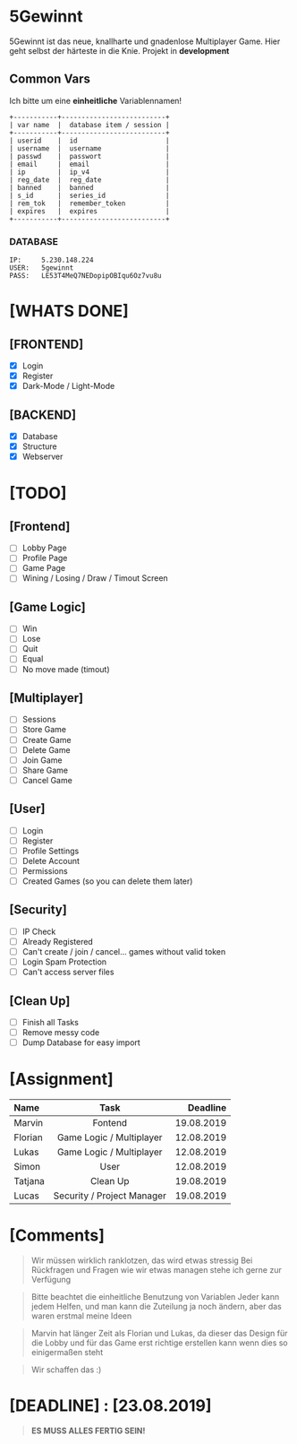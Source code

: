 # 5Gewinnt

5Gewinnt ist das neue, knallharte und gnadenlose Multiplayer Game. Hier geht selbst der härteste in die Knie.
Projekt in **development**

## Common Vars
Ich bitte um eine **einheitliche** Variablennamen!
```
+-----------+--------------------------+
| var name  |  database item / session |
+-----------+--------------------------+
| userid    |  id                      |
| username  |  username                |
| passwd    |  passwort                |
| email     |  email                   |
| ip        |  ip_v4                   |
| reg_date  |  reg_date                |
| banned    |  banned                  |
| s_id      |  series_id               |
| rem_tok   |  remember_token          |
| expires   |  expires                 |
+-----------+--------------------------+
```

### DATABASE
```
IP:     5.230.148.224
USER: 	5gewinnt
PASS:	LE53T4MeQ7NEDopipOBIqu6Oz7vu8u
```
# [WHATS DONE]

## [FRONTEND]

- [x] Login
- [x] Register
- [x] Dark-Mode / Light-Mode 

## [BACKEND]

- [x] Database 
- [x] Structure
- [x] Webserver

# [TODO]

## [Frontend]
  - [ ] Lobby Page
  - [ ] Profile Page
  - [ ] Game Page
  - [ ] Wining / Losing / Draw / Timout Screen
 
## [Game Logic]
  - [ ] Win
  - [ ] Lose
  - [ ] Quit
  - [ ] Equal
  - [ ] No move made (timout)

## [Multiplayer]
  - [ ] Sessions
  - [ ] Store Game
  - [ ] Create Game
  - [ ] Delete Game
  - [ ] Join Game
  - [ ] Share Game
  - [ ] Cancel Game

## [User]
  - [ ] Login
  - [ ] Register
  - [ ] Profile Settings
  - [ ] Delete Account
  - [ ] Permissions
  - [ ] Created Games (so you can delete them later)

## [Security]
  - [ ] IP Check
  - [ ] Already Registered
  - [ ] Can't create / join / cancel... games without valid token
  - [ ] Login Spam Protection
  - [ ] Can't access server files

## [Clean Up]
  - [ ] Finish all Tasks
  - [ ] Remove messy code
  - [ ] Dump Database for easy import

# [Assignment]

| Name    |            Task            |  Deadline  |
| :------ | :------------------------: | ---------: |
| Marvin  |          Fontend           | 19.08.2019 |
| Florian |  Game Logic / Multiplayer  | 12.08.2019 |
| Lukas   |  Game Logic / Multiplayer  | 12.08.2019 |
| Simon   |            User            | 12.08.2019 |
| Tatjana |          Clean Up          | 19.08.2019 |
| Lucas   | Security / Project Manager | 19.08.2019 |

# [Comments]

> Wir müssen wirklich ranklotzen, das wird etwas stressig
> Bei Rückfragen und Fragen wie wir etwas managen stehe ich gerne zur Verfügung

> Bitte beachtet die einheitliche Benutzung von Variablen
> Jeder kann jedem Helfen, und man kann die Zuteilung ja noch ändern, aber das waren erstmal meine Ideen

> Marvin hat länger Zeit als Florian und Lukas, da dieser das Design für die Lobby und für das Game erst richtige erstellen kann wenn dies so einigermaßen steht

> Wir schaffen das :)

# [DEADLINE] : **[23.08.2019]**
> **ES MUSS ALLES FERTIG SEIN!**
